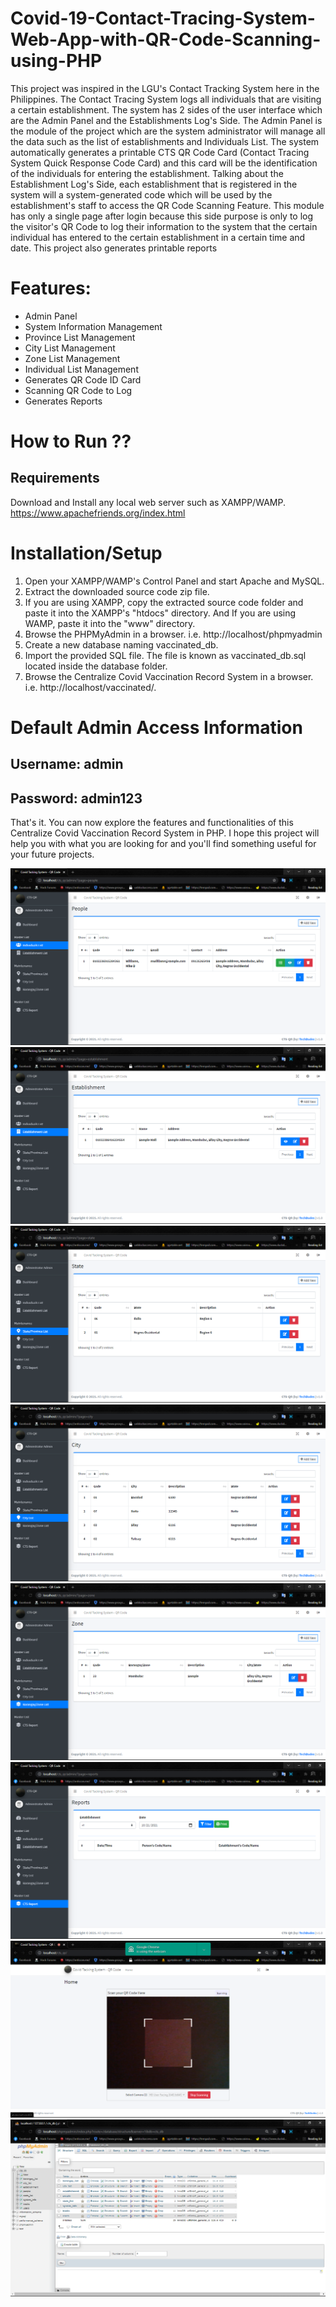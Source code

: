 # Covid-19-Contact-Tracing-System-Web-App-with-QR-Code-Scanning-using-PHP
This project was inspired in the LGU's Contact Tracking System here in the Philippines. The Contact Tracing System logs all individuals that are visiting a certain establishment. The system has 2 sides of the user interface which are the Admin Panel and the Establishments Log's Side. The Admin Panel is the module of the project which are the system administrator will manage all the data such as the list of establishments and Individuals List. The system automatically generates a printable CTS QR Code Card (Contact Tracing System Quick Response Code Card) and this card will be the identification of the individuals for entering the establishment. Talking about the Establishment Log's Side, each establishment that is registered in the system will a system-generated code which will be used by the establishment's staff to access the QR Code Scanning Feature. This module has only a single page after login because this side purpose is only to log the visitor's QR Code to log their information to the system that the certain individual has entered to the certain establishment in a certain time and date. This project also generates printable reports


# Features:
* Admin Panel
* System Information Management
* Province List Management
* City List Management
* Zone List Management
* Individual List Management
* Generates QR Code ID Card
* Scanning QR Code to Log
* Generates Reports

# How to Run ??
## Requirements

Download and Install any local web server such as XAMPP/WAMP.
https://www.apachefriends.org/index.html

# Installation/Setup
1. Open your XAMPP/WAMP's Control Panel and start Apache and MySQL.
2. Extract the downloaded source code zip file.
3. If you are using XAMPP, copy the extracted source code folder and paste it into the XAMPP's "htdocs" directory. And If you are using WAMP, paste it into the "www" directory.
4. Browse the PHPMyAdmin in a browser. i.e. http://localhost/phpmyadmin
5. Create a new database naming vaccinated_db.
6. Import the provided SQL file. The file is known as vaccinated_db.sql located inside the database folder.
7. Browse the Centralize Covid Vaccination Record System in a browser. i.e. http://localhost/vaccinated/.


# Default Admin Access Information
## Username: admin
## Password: admin123

That's it. You can now explore the features and functionalities of this Centralize Covid Vaccination Record System in PHP. I hope this project will help you with what you are looking for and you'll find something useful for your future projects.


![img](./img/1.png)
![img](./img/2.png)
![img](./img/3.png)
![img](./img/4.png)
![img](./img/5.png)
![img](./img/6.png)
![img](./img/7.png)
![img](./img/8.png)
